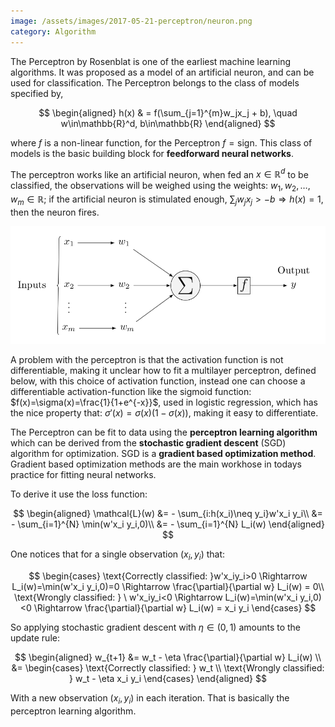 ```yaml
---
image: /assets/images/2017-05-21-perceptron/neuron.png
category: Algorithm
---
```


The Perceptron by Rosenblat is one of the earliest machine learning algorithms. It was proposed as a model of an artificial neuron, and can be used for classification.<!--more-->
The Perceptron belongs to the class of models specified by,  

$$
\begin{aligned}
	h(x) & = f(\sum_{j=1}^{m}w_jx_j + b), \quad w\in\mathbb{R}^d, b\in\mathbb{R}
\end{aligned}
$$

where $f$ is a non-linear function, for the Perceptron $f=\text{sign}$. This class of models is the basic building block for **feedforward neural networks**.

The perceptron works like an artificial neuron, when fed an $x\in\mathbb{R}^d$ to be classified, the observations will be weighed using the weights: $w_1,w_2,\dots,w_m\in\mathbb{R}$; if the artificial neuron is stimulated enough, $\sum_jw_jx_j>-b \Rightarrow h(x)=1$, then the neuron fires. 

<img src="/assets/images/2017-05-21-perceptron/perceptron.png">

A problem with the perceptron is that the activation function is not differentiable, making it unclear how to fit a multilayer perceptron, defined below, with this choice of activation function, instead one can choose a differentiable activation-function like the sigmoid function: $f(x)=\sigma(x)=\frac{1}{1+e^{-x}}$, used in logistic regression, which has the nice property that: $\sigma'(x)=\sigma(x)(1-\sigma(x))$, making it easy to differentiate.


The Perceptron can be fit to data using the **perceptron learning algorithm** which can be derived from the **stochastic gradient descent** (SGD) algorithm for optimization. SGD is a **gradient based optimization method**. Gradient based optimization methods are the main workhose in todays practice for fitting neural networks.

To derive it use the loss function:

$$
\begin{aligned}
\mathcal{L}(w) 
&= - \sum_{i:h(x_i)\neq y_i}w'x_i y_i\\
&= - \sum_{i=1}^{N} \min(w'x_i y_i,0)\\
&= - \sum_{i=1}^{N} L_i(w)
\end{aligned}
$$

One notices that for a single observation $(x_i, y_i)$ that:

$$
\begin{cases}
    \text{Correctly classified: }w'x_iy_i>0 \Rightarrow L_i(w)=\min(w'x_i y_i,0)=0 \Rightarrow \frac{\partial}{\partial w} L_i(w) = 0\\
    \text{Wrongly classified: } \  w'x_iy_i<0 \Rightarrow L_i(w)=\min(w'x_i y_i,0)<0 \Rightarrow \frac{\partial}{\partial w} L_i(w) = x_i y_i
\end{cases}
$$

So applying stochastic gradient descent with $\eta\in(0,1)$ amounts to the update rule:

$$
\begin{aligned}
w_{t+1}
&= w_t - \eta \frac{\partial}{\partial w} L_i(w) \\
&= \begin{cases}
    \text{Correctly classified: } w_t \\
    \text{Wrongly classified: } w_t - \eta x_i y_i
\end{cases}
\end{aligned}
$$

With a new observation $(x_i, y_i)$ in each iteration. That is basically the perceptron learning algorithm. 
